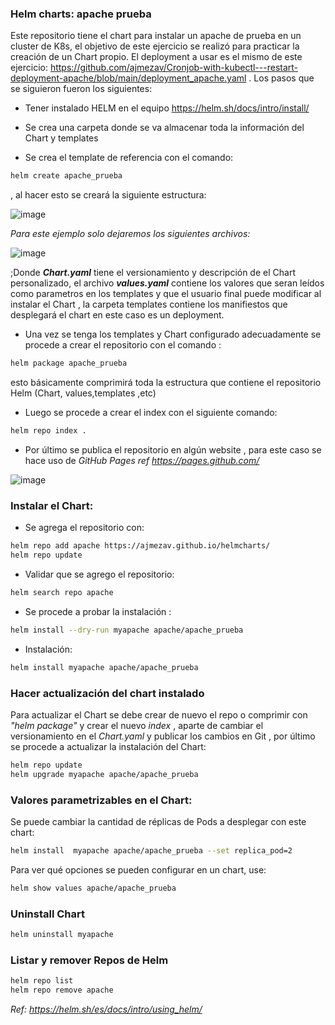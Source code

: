 ### Helm charts: apache prueba

Este repositorio tiene el chart para instalar un apache de prueba en un cluster de K8s, el objetivo de este ejercicio se realizó para practicar la creación de un Chart propio. El deployment a usar es el mismo de este ejercicio: https://github.com/ajmezav/Cronjob-with-kubectl---restart-deployment-apache/blob/main/deployment_apache.yaml . Los pasos que se siguieron fueron los siguientes:

 * Tener instalado HELM en el equipo https://helm.sh/docs/intro/install/
 
 * Se crea una carpeta donde se va almacenar toda la información del Chart y templates
 
 * Se crea el template de referencia con el comando: 
 
  ```bash
  helm create apache_prueba 
  ```
  , al hacer esto se creará la siguiente estructura: 


   ![image](https://user-images.githubusercontent.com/56460214/137990437-f85fa675-086a-4997-8982-5f231bd69491.png)

   _Para este ejemplo solo dejaremos los siguientes archivos:_

   ![image](https://user-images.githubusercontent.com/56460214/137990536-00d1ad70-ba77-4b4f-9ccf-ca9e8d9c0bdb.png)



  ;Donde ___Chart.yaml___ tiene el versionamiento y descripción de el Chart personalizado, el archivo ___values.yaml___ contiene los valores que seran leídos como parametros en  los templates y que el usuario final puede modificar al instalar el Chart , la carpeta templates contiene los manifiestos que desplegará el chart en este caso es un deployment.

* Una vez se tenga los templates y Chart configurado adecuadamente se procede a crear el repositorio con el comando : 
 
```bash
helm package apache_prueba
```

esto básicamente comprimirá toda la estructura que contiene el repositorio Helm (Chart, values,templates ,etc)

* Luego se procede a crear el index con el siguiente comando:

```bash
helm repo index .
```

* Por último se publica el repositorio en algún website , para este caso se hace uso de _GitHub Pages ref https://pages.github.com/_ 

![image](https://user-images.githubusercontent.com/56460214/137991145-cdf14975-f54b-4cd7-9f71-e949bd2e17c9.png)

### Instalar el Chart:

* Se agrega el repositorio con:

 ```bash
 helm repo add apache https://ajmezav.github.io/helmcharts/
 helm repo update
 ```
 
* Validar que se agrego el repositorio: 

 ```bash
 helm search repo apache
 ```

* Se procede a probar la instalación :

 ```bash
 helm install --dry-run myapache apache/apache_prueba
 ```

* Instalación:

```bash
helm install myapache apache/apache_prueba
```

### Hacer actualización del chart instalado

Para actualizar el Chart se debe crear de nuevo el repo o comprimir con _"helm package"_ y crear el nuevo _index_ , aparte de cambiar el versionamiento en el _Chart.yaml_ y publicar los cambios en Git , por último se procede a actualizar la instalación del Chart:

```bash
helm repo update
helm upgrade myapache apache/apache_prueba
```

### Valores parametrizables en el Chart:

Se puede cambiar la cantidad de réplicas de Pods a desplegar con este chart:

```bash
helm install  myapache apache/apache_prueba --set replica_pod=2
```

Para ver qué opciones se pueden configurar en un chart, use:

```bash
helm show values apache/apache_prueba
```


### Uninstall Chart

```bash 
helm uninstall myapache
```

### Listar y remover Repos de Helm

```bash
helm repo list
helm repo remove apache
```

_Ref:_ _https://helm.sh/es/docs/intro/using_helm/_
